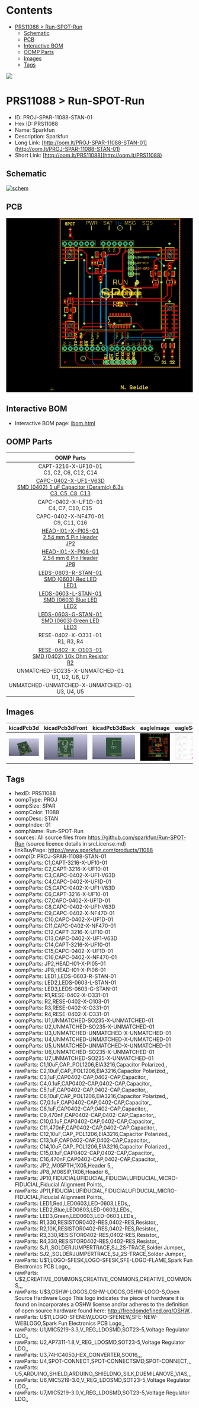 



Contents
========

* [PRS11088 > Run-SPOT-Run](#prs11088--run-spot-run)
	* [Schematic](#schematic)
	* [PCB](#pcb)
	* [Interactive BOM](#interactive-bom)
	* [OOMP Parts](#oomp-parts)
	* [Images](#images)
	* [Tags](#tags)
  
![][im]
# PRS11088 > Run-SPOT-Run

- ID: PROJ-SPAR-11088-STAN-01
- Hex ID: PRS11088
- Name: Sparkfun
- Description: Sparkfun
- Long Link: [http://oom.lt/PROJ-SPAR-11088-STAN-01](http://oom.lt/PROJ-SPAR-11088-STAN-01)
- Short Link: [http://oom.lt/PRS11088](http://oom.lt/PRS11088)

## Schematic
  
[![schem](eagleSchemImage.png)](eagleSchemImage.png)
## PCB
  
[![pcb](eagleImage.png)](eagleImage.png)
## Interactive BOM

- Interactive BOM page: [ibom.html](https://htmlpreview.github.io/?https://github.com/oomlout/oomlout_OOMP_projects/blob/main/PROJ-SPAR-11088-STAN-01/kicad/bom/ibom.html)

## OOMP Parts
  

|OOMP Parts|
| :---: |
|CAPT-3216-X-UF10-01<BR>C1, C2, C6, C12, C14|
|[CAPC-0402-X-UF1-V63D<br> SMD (0402) 1 uF Capacitor (Ceramic) 6.3v<br> C3, C5, C8, C13](https://github.com/oomlout/oomlout_OOMP_parts/tree/main/CAPC-0402-X-UF1-V63D/)|
|CAPC-0402-X-UF1D-01<BR>C4, C7, C10, C15|
|CAPC-0402-X-NF470-01<BR>C9, C11, C16|
|[HEAD-I01-X-PI05-01<br> 2.54 mm 5 Pin Header<br> JP2](https://github.com/oomlout/oomlout_OOMP_parts/tree/main/HEAD-I01-X-PI05-01/)|
|[HEAD-I01-X-PI06-01<br> 2.54 mm 6 Pin Header<br> JP8](https://github.com/oomlout/oomlout_OOMP_parts/tree/main/HEAD-I01-X-PI06-01/)|
|[LEDS-0603-R-STAN-01<br> SMD (0603) Red LED<br> LED1](https://github.com/oomlout/oomlout_OOMP_parts/tree/main/LEDS-0603-R-STAN-01/)|
|[LEDS-0603-L-STAN-01<br> SMD (0603) Blue LED<br> LED2](https://github.com/oomlout/oomlout_OOMP_parts/tree/main/LEDS-0603-L-STAN-01/)|
|[LEDS-0603-G-STAN-01<br> SMD (0603) Green LED<br> LED3](https://github.com/oomlout/oomlout_OOMP_parts/tree/main/LEDS-0603-G-STAN-01/)|
|RESE-0402-X-O331-01<BR>R1, R3, R4|
|[RESE-0402-X-O103-01<br> SMD (0402) 10k Ohm Resistor<br> R2](https://github.com/oomlout/oomlout_OOMP_parts/tree/main/RESE-0402-X-O103-01/)|
|UNMATCHED-SO235-X-UNMATCHED-01<BR>U1, U2, U6, U7|
|UNMATCHED-UNMATCHED-X-UNMATCHED-01<BR>U3, U4, U5|

## Images
  
  

|kicadPcb3d|kicadPcb3dFront|kicadPcb3dBack|eagleImage|eagleSchemImage|
| :---: | :---: | :---: | :---: | :---: |
|[![kicadPcb3d](kicadPcb3d_140.png)](kicadPcb3d.png)|[![kicadPcb3dFront](kicadPcb3dFront_140.png)](kicadPcb3dFront.png)|[![kicadPcb3dBack](kicadPcb3dBack_140.png)](kicadPcb3dBack.png)|[![eagleImage](eagleImage_140.png)](eagleImage.png)|[![eagleSchemImage](eagleSchemImage_140.png)](eagleSchemImage.png)|

## Tags

- hexID: PRS11088
- oompType: PROJ
- oompSize: SPAR
- oompColor: 11088
- oompDesc: STAN
- oompIndex: 01
- oompName: Run-SPOT-Run
- sources: All source files from https://github.com/sparkfun/Run-SPOT-Run (source licence details in srcLicense.md)
- linkBuyPage: https://www.sparkfun.com/products/11088
- oompID: PROJ-SPAR-11088-STAN-01
- oompParts: C1,CAPT-3216-X-UF10-01
- oompParts: C2,CAPT-3216-X-UF10-01
- oompParts: C3,CAPC-0402-X-UF1-V63D
- oompParts: C4,CAPC-0402-X-UF1D-01
- oompParts: C5,CAPC-0402-X-UF1-V63D
- oompParts: C6,CAPT-3216-X-UF10-01
- oompParts: C7,CAPC-0402-X-UF1D-01
- oompParts: C8,CAPC-0402-X-UF1-V63D
- oompParts: C9,CAPC-0402-X-NF470-01
- oompParts: C10,CAPC-0402-X-UF1D-01
- oompParts: C11,CAPC-0402-X-NF470-01
- oompParts: C12,CAPT-3216-X-UF10-01
- oompParts: C13,CAPC-0402-X-UF1-V63D
- oompParts: C14,CAPT-3216-X-UF10-01
- oompParts: C15,CAPC-0402-X-UF1D-01
- oompParts: C16,CAPC-0402-X-NF470-01
- oompParts: JP2,HEAD-I01-X-PI05-01
- oompParts: JP8,HEAD-I01-X-PI06-01
- oompParts: LED1,LEDS-0603-R-STAN-01
- oompParts: LED2,LEDS-0603-L-STAN-01
- oompParts: LED3,LEDS-0603-G-STAN-01
- oompParts: R1,RESE-0402-X-O331-01
- oompParts: R2,RESE-0402-X-O103-01
- oompParts: R3,RESE-0402-X-O331-01
- oompParts: R4,RESE-0402-X-O331-01
- oompParts: U1,UNMATCHED-SO235-X-UNMATCHED-01
- oompParts: U2,UNMATCHED-SO235-X-UNMATCHED-01
- oompParts: U3,UNMATCHED-UNMATCHED-X-UNMATCHED-01
- oompParts: U4,UNMATCHED-UNMATCHED-X-UNMATCHED-01
- oompParts: U5,UNMATCHED-UNMATCHED-X-UNMATCHED-01
- oompParts: U6,UNMATCHED-SO235-X-UNMATCHED-01
- oompParts: U7,UNMATCHED-SO235-X-UNMATCHED-01
- rawParts: C1,10uF,CAP_POL1206,EIA3216,Capacitor Polarized,,
- rawParts: C2,10uF,CAP_POL1206,EIA3216,Capacitor Polarized,,
- rawParts: C3,1uF,CAP0402-CAP,0402-CAP,Capacitor,,
- rawParts: C4,0.1uF,CAP0402-CAP,0402-CAP,Capacitor,,
- rawParts: C5,1uF,CAP0402-CAP,0402-CAP,Capacitor,,
- rawParts: C6,10uF,CAP_POL1206,EIA3216,Capacitor Polarized,,
- rawParts: C7,0.1uF,CAP0402-CAP,0402-CAP,Capacitor,,
- rawParts: C8,1uF,CAP0402-CAP,0402-CAP,Capacitor,,
- rawParts: C9,470nF,CAP0402-CAP,0402-CAP,Capacitor,,
- rawParts: C10,0.1uF,CAP0402-CAP,0402-CAP,Capacitor,,
- rawParts: C11,470nF,CAP0402-CAP,0402-CAP,Capacitor,,
- rawParts: C12,10uF,CAP_POL1206,EIA3216,Capacitor Polarized,,
- rawParts: C13,1uF,CAP0402-CAP,0402-CAP,Capacitor,,
- rawParts: C14,10uF,CAP_POL1206,EIA3216,Capacitor Polarized,,
- rawParts: C15,0.1uF,CAP0402-CAP,0402-CAP,Capacitor,,
- rawParts: C16,470nF,CAP0402-CAP,0402-CAP,Capacitor,,
- rawParts: JP2,,M05PTH,1X05,Header 5,,
- rawParts: JP8,,M06SIP,1X06,Header 6,,
- rawParts: JP10,FIDUCIALUFIDUCIAL,FIDUCIALUFIDUCIAL,MICRO-FIDUCIAL,Fiducial Alignment Points,,
- rawParts: JP11,FIDUCIALUFIDUCIAL,FIDUCIALUFIDUCIAL,MICRO-FIDUCIAL,Fiducial Alignment Points,,
- rawParts: LED1,Red,LED0603,LED-0603,LEDs,,
- rawParts: LED2,Blue,LED0603,LED-0603,LEDs,,
- rawParts: LED3,Green,LED0603,LED-0603,LEDs,,
- rawParts: R1,330,RESISTOR0402-RES,0402-RES,Resistor,,
- rawParts: R2,10K,RESISTOR0402-RES,0402-RES,Resistor,,
- rawParts: R3,330,RESISTOR0402-RES,0402-RES,Resistor,,
- rawParts: R4,330,RESISTOR0402-RES,0402-RES,Resistor,,
- rawParts: SJ1,,SOLDERJUMPERTRACE,SJ_2S-TRACE,Solder Jumper,,
- rawParts: SJ2,,SOLDERJUMPERTRACE,SJ_2S-TRACE,Solder Jumper,,
- rawParts: U$1,LOGO-SFESK,LOGO-SFESK,SFE-LOGO-FLAME,Spark Fun Electronics PCB Logo,,
- rawParts: U$2,CREATIVE_COMMONS,CREATIVE_COMMONS,CREATIVE_COMMONS,,,
- rawParts: U$3,OSHW-LOGOS,OSHW-LOGOS,OSHW-LOGO-S,Open Source Hardware Logo This logo indicates the piece of hardware it is found on incorporates a OSHW license and/or adheres to the definition of open source hardware found here: http://freedomdefined.org/OSHW,,
- rawParts: U$11,LOGO-SFENEW,LOGO-SFENEW,SFE-NEW-WEBLOGO,Spark Fun Electronics PCB Logo,,
- rawParts: U1,MIC5219-3.3,V_REG_LDOSMD,SOT23-5,Voltage Regulator LDO,,
- rawParts: U2,AP7311-1.8,V_REG_LDOSMD,SOT23-5,Voltage Regulator LDO,,
- rawParts: U3,74HC4050,HEX_CONVERTER,SO016,,,
- rawParts: U4,SPOT-CONNECT,SPOT-CONNECTSMD,SPOT-CONNECT,,,
- rawParts: U5,ARDUINO_SHIELD,ARDUINO_SHIELDNO_SILK,DUEMILANOVE_VIAS,,,
- rawParts: U6,MIC5219-3.0,V_REG_LDOSMD,SOT23-5,Voltage Regulator LDO,,
- rawParts: U7,MIC5219-3.0,V_REG_LDOSMD,SOT23-5,Voltage Regulator LDO,,



[im]: kicadPcb3d_450.png
